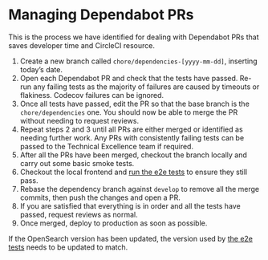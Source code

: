 # Managing Dependabot PRs

This is the process we have identified for dealing with Dependabot PRs that saves developer time and CircleCI resource.

1. Create a new branch called `chore/dependencies-[yyyy-mm-dd]`, inserting today’s date.
2. Open each Dependabot PR and check that the tests have passed. Re-run any failing tests as the majority of failures are caused by timeouts or flakiness. Codecov failures can be ignored.
3. Once all tests have passed, edit the PR so that the base branch is the `chore/dependencies` one. You should now be able to merge the PR without needing to request reviews.
4. Repeat steps 2 and 3 until all PRs are either merged or identified as needing further work. Any PRs with consistently failing tests can be passed to the Technical Excellence team if required.
5. After all the PRs have been merged, checkout the branch locally and carry out some basic smoke tests.
6. Checkout the local frontend and [run the e2e tests](https://github.com/uktrade/data-hub-frontend/blob/master/docs/Running%20tests.md#e2e-tests) to ensure they still pass.
7. Rebase the dependency branch against `develop` to remove all the merge commits, then push the changes and open a PR.
8. If you are satisfied that everything is in order and all the tests have passed, request reviews as normal.
9. Once merged, deploy to production as soon as possible.

If the OpenSearch version has been updated, the version used by [the e2e tests](https://github.com/uktrade/data-hub-frontend/blob/master/docker-compose.e2e.backend.yml#L48) needs to be updated to match.
